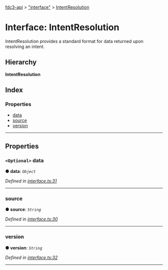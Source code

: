 [fdc3-api](../README.md) > ["interface"](../modules/_interface_.md) > [IntentResolution](../interfaces/_interface_.intentresolution.md)

# Interface: IntentResolution

IntentResolution provides a standard format for data returned upon resolving an intent.

## Hierarchy

**IntentResolution**

## Index

### Properties

* [data](_interface_.intentresolution.md#data)
* [source](_interface_.intentresolution.md#source)
* [version](_interface_.intentresolution.md#version)

---

## Properties

<a id="data"></a>

### `<Optional>` data

**● data**: *`Object`*

*Defined in [interface.ts:31](https://github.com/nkolba/API/blob/72dc74a/src/interface.ts#L31)*

___
<a id="source"></a>

###  source

**● source**: *`String`*

*Defined in [interface.ts:30](https://github.com/nkolba/API/blob/72dc74a/src/interface.ts#L30)*

___
<a id="version"></a>

###  version

**● version**: *`String`*

*Defined in [interface.ts:32](https://github.com/nkolba/API/blob/72dc74a/src/interface.ts#L32)*

___

